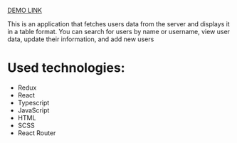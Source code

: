 [DEMO LINK](https://andrii-kuzmenko.github.io/react_test_task_for_grain_capital/)

This is an application that fetches users data from the server and displays it in a table format. You can search for users by name or username, view user data, update their information, and add new users

# Used technologies:

- Redux
- React
- Typescript
- JavaScript
- HTML
- SCSS
- React Router
